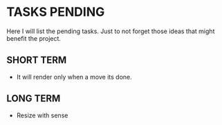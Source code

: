 # TASKS PENDING

Here I will list the pending tasks. Just to not forget those ideas that might benefit the project.

## SHORT TERM

* It will render only when a move its done.

## LONG TERM

* Resize with sense
